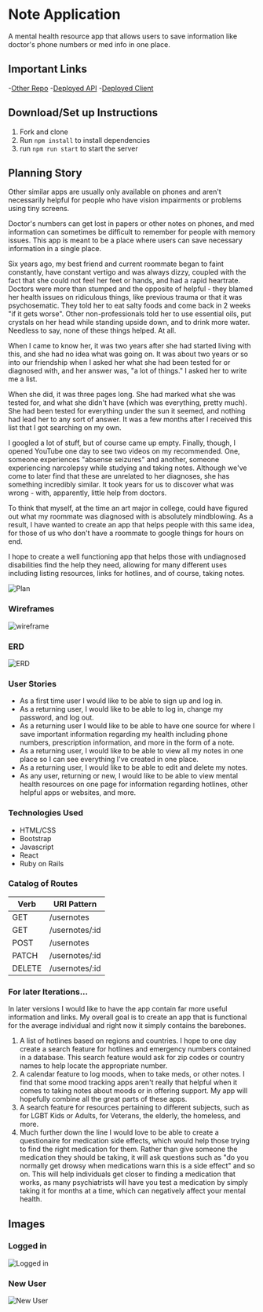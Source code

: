 # Note Application
A mental health resource app that allows users to save information like doctor's phone numbers or med info in one place.

## Important Links
-[Other Repo](https://github.com/rickwilcoxen/note-api)
-[Deployed API](https://rocky-basin-34781.herokuapp.com/)
-[Deployed Client](https://rickwilcoxen.github.io/note-client/)

## Download/Set up Instructions
1. Fork and clone
2. Run ```npm install``` to install dependencies
3. run ```npm run start``` to start the server

## Planning Story
Other similar apps are usually only available on phones and aren't necessarily helpful for people who have vision impairments or problems using tiny screens.

Doctor's numbers can get lost in papers or other notes on phones, and med information can sometimes be difficult to remember for people with memory issues. This app is meant to be a place where users can save necessary information in a single place.

Six years ago, my best friend and current roommate began to faint constantly, have constant vertigo and was always dizzy, coupled with the fact that she could not feel her feet or hands, and had a rapid heartrate. Doctors were more than stumped and the opposite of helpful - they blamed her health issues on ridiculous things, like previous trauma or that it was psychosematic. They told her to eat salty foods and come back in 2 weeks "if it gets worse". Other non-professionals told her to use essential oils, put crystals on her head while standing upside down, and to drink more water. Needless to say, none of these things helped. At all.

When I came to know her, it was two years after she had started living with this, and she had no idea what was going on. It was about two years or so into our friendship when I asked her what she had been tested for or diagnosed with, and her answer was, "a lot of things." I asked her to write me a list.

When she did, it was three pages long. She had marked what she was tested for, and what she didn't have (which was everything, pretty much). She had been tested for everything under the sun it seemed, and nothing had lead her to any sort of answer. It was a few months after I received this list that I got searching on my own.

I googled a lot of stuff, but of course came up empty. Finally, though, I opened YouTube one day to see two videos on my recommended. One, someone experiences "absense seizures" and another, someone experiencing narcolepsy while studying and taking notes. Although we've come to later find that these are unrelated to her diagnoses, she has something incredibly similar. It took years for us to discover what was wrong - with, apparently, little help from doctors.

To think that myself, at the time an art major in college, could have figured out what my roommate was diagnosed with is absolutely mindblowing. As a result, I have wanted to create an app that helps people with this same idea, for those of us who don't have a roommate to google things for hours on end.

I hope to create a well functioning app that helps those with undiagnosed disabilities find the help they need, allowing for many different uses including listing resources, links for hotlines, and of course, taking notes.

![Plan](https://i.imgur.com/X2U8e3i.png)

### Wireframes
![wireframe](https://i.imgur.com/VmyaJoF.png)

### ERD
![ERD](https://i.imgur.com/Px3X7JG.png)

### User Stories

- As a first time user I would like to be able to sign up and log in.
- As a returning user, I would like to be able to log in, change my password, and log out.
- As a returning user I would like to be able to have one source for where I save important information regarding my health including phone numbers, prescription information, and more in the form of a note.
- As a returning user, I would like to be able to view all my notes in one place so I can see everything I've created in one place.
- As a returning user, I would like to be able to edit and delete my notes.
- As any user, returning or new, I would like to be able to view mental health resources on one page for information regarding hotlines, other helpful apps or websites, and more.

### Technologies Used

- HTML/CSS
- Bootstrap
- Javascript
- React
- Ruby on Rails

### Catalog of Routes
Verb         |	URI Pattern
------------ | -------------
GET | /usernotes
GET | /usernotes/:id
POST | /usernotes
PATCH | /usernotes/:id
DELETE | /usernotes/:id

### For later Iterations...
In later versions I would like to have the app contain far more useful information and links. My overall goal is to create an app that is functional for the average individual and right now it simply contains the barebones.

1. A list of hotlines based on regions and countries. I hope to one day create a search feature for hotlines and emergency numbers contained in a database. This search feature would ask for zip codes or country names to help locate the appropriate number.
2. A calendar feature to log moods, when to take meds, or other notes. I find that some mood tracking apps aren't really that helpful when it comes to taking notes about moods or in offering support. My app will hopefully combine all the great parts of these apps.
3. A search feature for resources pertaining to different subjects, such as for LGBT Kids or Adults, for Veterans, the elderly, the homeless, and more.
4. Much further down the line I would love to be able to create a questionaire for medication side effects, which would help those trying to find the right medication for them. Rather than give someone the medication they should be taking, it will ask questions such as "do you normally get drowsy when medications warn this is a side effect" and so on. This will help individuals get closer to finding a medication that works, as many psychiatrists will have you test a medication by simply taking it for months at a time, which can negatively affect your mental health.


## Images

### Logged in
![Logged in](https://i.imgur.com/db6P8Ug.png)
### New User
![New User](https://i.imgur.com/oAQKeW5.png)
